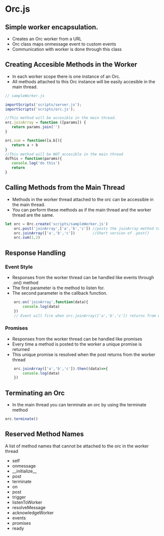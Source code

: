 # Orc.js

## Simple worker encapsulation. 
* Creates an Orc worker from a URL
* Orc class maps onmessage event to custom events
* Communication with worker is done through this class

## Creating Accesible Methods in the Worker 

* In each worker scope there is one instance of an Orc.
* All methods attached to this Orc instance will be easily accesible in the main thread.

 ``` javascript
 // sampleWorker.js
 
importScripts('scripts/server.js');
importScripts('scripts/orc.js');

//This method will be accesible in the main thread.
orc.joinArray = function ([params]) {
    return params.join('')
}

orc.sum = function([a,b]){
    return a + b
}
//This method will be NOT accesible in the main thread
doThis = function(params){
    console.log('do this')
    return
}
```

## Calling Methods from the Main Thread
* Methods in the worker thread attached to the orc can be accessible in the main thread.
* You can perform these methods as if the main thread and the worker thread are the same.

``` javascript
let orc = Orc.create('scripts/sampleWorker.js')
    orc.post('joinArray',['a','b','c']) //posts the joinArray method to the worker
    orc.joinArray(['a','b','c'])        //Short version of .post()
    orc.sum(1,2)
```

## Response Handling

### Event Style 
* Responses from the worker thread can be handled like events through .on() method
* The first parameter is the method to listen for.
* The second parameter is the callback function.
``` javascript
    orc.on('joinArray',function(data){
        console.log(data)
    })
    // Event will fire when orc.joinArray(['a','b','c']) returns from worker thread
```

### Promises
* Responses from the worker thread can be handled like promises 
* Every time a method is posted to the worker a unique promise is returned
* This unique promise is resolved when the post returns from the worker thread
``` javascript
    orc.joinArray(['a','b','c']).then((data)=>{
        console.log(data)
    })  
```

## Terminating an Orc
* In the main thread you can terminate an orc by using the terminate method
```javascript
orc.terminate()
```

## Reserved Method Names
A list of method names that cannot be attached to the orc in the worker thread
* self
* onmessage
* \_\_initialize\_\_
* post
* terminate
* on
* post
* trigger
* listenToWorker
* resolveMessage
* acknowledgeWorker
* events
* promises
* ready
